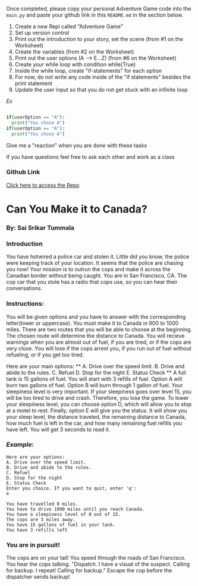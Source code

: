 Once completed, please copy your personal Adventure Game code into the `main.py` and paste your github link in this `README.md` in the section below. 

1. Create a new Repl called "Adventure Game"
2. Set up version control
3. Print out the introduction to your story, set the scene (from #1 on the Worksheet)
4. Create the variables (from #2 on the Worksheet)
5. Print out the user options (A --> E...Z) (from #6 on the Worksheet)
6. Create your while loop with condition while(True)
7. Inside the while loop, create "if-statements" for each option
8. For now, do not write any code inside of the "if statements" besides the print statement
9. Update the user input so that you do not get stuck with an infinite loop

*Ex*
```python

if(userOption == "A"): 
  print("You chose A")
if(userOption == "A"): 
  print("You chose A")
```

Give me a "reaction" when you are done with these tasks

If you have questions feel free to ask each other and work as a class


### Github Link 

[Click here to access the Repo](https://github.com/saisrikar8/Adventure-Game-ironmachine)

# Can You Make it to Canada?
### By: Sai Srikar Tummala

### Introduction
You have hotwired a police car and stolen it. Little did you know, the police were keeping track of your location. It seems that the police are chasing you now! Your mission is to outrun the cops and make it across the Canadian border without being caught. You are in San Francisco, CA. The cop car that you stole has a radio that cops use, so you can hear their conversations.

### Instructions:
You will be given options and you have to answer with the corresponding letter(lower or uppercase). You must make it to Canada in 900 to 1000 miles. There are two routes that you will be able to choose at the beginning. The chosen route will determine the distance to Canada. You will recieve warnings when you are almost out of fuel, if you are tired, or if the cops are very close. You will lose if the cops arrest you, if you run out of fuel without refueling, or if you get too tired.


Here are your main options:
**
A. Drive over the speed limit.
B. Drive and abide to the rules.
C. Refuel
D. Stop for the night
E. Status Check
**
A full tank is 15 gallons of fuel. You will start with 3 refills of fuel. Option A will burn two gallons of fuel. Option B will burn through 1 gallon of fuel. Your sleepiness level is very important. If your sleepiness goes over level 15, you will be too tired to drive and crash. Therefore, you lose the game. To lower your sleepiness level, you can choose option D, which will allow you to stop at a motel to rest. Finally, option E will give you the status. It will show you your sleep level, the distance traveled, the remaining distance to Canada, how much fuel is left in the car, and how many remaining fuel refills you have left. You will get 3 seconds to read it.

### *Example*:
```
Here are your options:
A. Drive over the speed limit.
B. Drive and abide to the rules.
C. Refuel
D. Stop for the night
E. Status Check
Enter you choice. If you want to quit, enter 'q':
e

You have travelled 0 miles. 
You have to drive 1000 miles until you reach Canada.
You have a sleepiness level of 0 out of 15.
The cops are 3 miles away.
You have 15 gallons of fuel in your tank.
You have 3 refills left
```


### You are in pursuit!
The cops are on your tail! You speed through the roads of San Francisco. You hear the cops talking. "Dispatch. I have a visual of the suspect. Calling for backup. I repeat! Calling for backup." Escape the cop before the dispatcher sends backup!